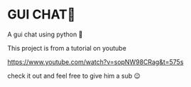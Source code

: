 # GUI CHAT💬

A gui chat using python 🐍 

This project is from a tutorial on youtube 

https://www.youtube.com/watch?v=sopNW98CRag&t=575s

check it out and feel free to give him a sub 😉